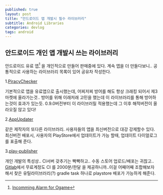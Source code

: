 ```yaml
---
published: true
layout: post
title: "안드로이드 앱 개발시 필수 라이브러리"
subtitle: Android Libraries
categories: devlog
tags: android
---
```


## 안드로이드 개인 앱 개발시 쓰는 라이브러리

안드로이드 유료 앱[^1] 을 개인적으로 만들어 판매중에 있다. 계속 앱을 더 만들다보니.. 공통적으로 사용하는 라이브러리 목록이 있어 공유차 작성한다.


1.[PiracyChecker](https://github.com/javiersantos/PiracyChecker "PiracyChecker github")

기본적으로 앱을 유료앱으로 출시했는데, 어찌저찌 방어를 해도 항상 크래킹 되어서 제3마켓에 올라가는것.. 방어를 위해 이래저래 고민을 했는데 이 라이브러리를 통해 방어하는것이 효과가 있는듯. 0.9.0버전부터 이 라이브러릴 적용했는데 그 이후 해적버전이 올라오질 않고 있다!


2.[AppUpdater](https://github.com/javiersantos/AppUpdater "AppUpdater github")

같은 제작자의 또다른 라이브러리. 사용자들의 앱을 최신버전으로 대강 강제할수 있다. 최신버전 배포시, 사용자의 PlayStore에서 업데이트가 가능 할때, 업데이트 다이얼로그를 표출해 준다.


3.[play-publisher](https://github.com/Triple-T/gradle-play-publisher "play-publisher github")

개인 개발의 특성상.. CI서버 갖추기는 빡빡하고.. 수동 스토어 업로드/배포는 귀찮고.. [Gitlab](https://gitlab.com/)에서 무료계정도 CI 를 2000분/한달 을 제공하니까..이걸 어째어째 조합해보자 해서  찾은 유틸라이브러리(?)
gradle task 하나로 playstore 배포가 가능하게 해준다.






[^1]:[Incomming Alarm for Ogame](https://play.google.com/store/apps/details?id=jc01rho.ogame.ognotifier.vending)
